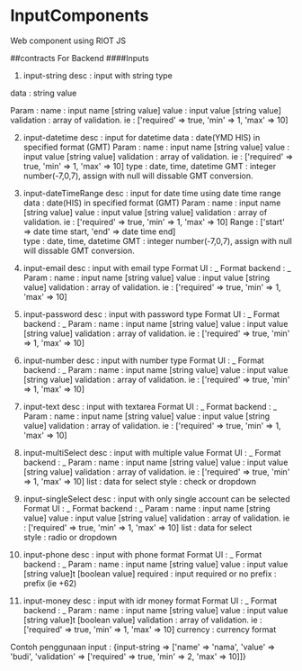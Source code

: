 # InputComponents
Web component using RIOT JS 

##contracts For Backend
####Inputs

1. input-string
desc : input with string type 

data : string value

Param : 
	name : input name [string value]
	value : input value [string value]
	validation : array of validation. ie : ['required' => true, 'min' => 1, 'max' => 10]

2. input-datetime
desc : input for datetime
data : date(YMD HIS) in specified format (GMT)
Param : 
	name : input name [string value]
	value : input value [string value]
	validation : array of validation. ie : ['required' => true, 'min' => 1, 'max' => 10]
	type : date, time, datetime
	GMT : integer number(-7,0,7), assign with null will dissable GMT conversion.

3. input-dateTimeRange
desc : input for date time using date time range
data : date(HIS) in specified format (GMT)
Param : 
	name : input name [string value]
	value : input value [string value]
	validation : array of validation. ie : ['required' => true, 'min' => 1, 'max' => 10]
	Range : ['start' => date time start, 'end' => date time end]	
	type : date, time, datetime
	GMT : integer number(-7,0,7), assign with null will dissable GMT conversion.

4. input-email
desc : input with email type 
Format UI : _
Format backend : _
Param : 
	name : input name [string value]
	value : input value [string value]
	validation : array of validation. ie : ['required' => true, 'min' => 1, 'max' => 10]

5. input-password
desc : input with password type 
Format UI : _
Format backend : _
Param : 
	name : input name [string value]
	value : input value [string value]
	validation : array of validation. ie : ['required' => true, 'min' => 1, 'max' => 10]

6. input-number
desc : input with number type 
Format UI : _
Format backend : _
Param : 
	name : input name [string value]
	value : input value [string value]
	validation : array of validation. ie : ['required' => true, 'min' => 1, 'max' => 10]

7. input-text
desc : input with textarea 
Format UI : _
Format backend : _
Param : 
	name : input name [string value]
	value : input value [string value]
	validation : array of validation. ie : ['required' => true, 'min' => 1, 'max' => 10]	

8. input-multiSelect
desc : input with multiple value
Format UI : _
Format backend : _
Param : 
	name : input name [string value]
	value : input value [string value]
	validation : array of validation. ie : ['required' => true, 'min' => 1, 'max' => 10]
	list : data for select
	style : check or dropdown	

9. input-singleSelect
desc : input with only single account can be selected
Format UI : _
Format backend : _
Param : 
	name : input name [string value]
	value : input value [string value]
	validation : array of validation. ie : ['required' => true, 'min' => 1, 'max' => 10]
	list : data for select	
	style : radio or dropdown

10. input-phone
desc : input with phone format
Format UI : _
Format backend : _
Param : 
	name : input name [string value]
	value : input value [string value]t [boolean value]	
	required : input required or no
	prefix : prefix (ie +62)

11. input-money
desc : input with idr money format
Format UI : _
Format backend : _
Param : 
	name : input name [string value]
	value : input value [string value]t [boolean value]	
	validation : array of validation. ie : ['required' => true, 'min' => 1, 'max' => 10]
	currency : currency format


Contoh penggunaan input : 
{input-string => ['name' => 'nama', 'value' => 'budi', 'validation' => ['required' => true, 'min' => 2, 'max' => 10]]}
